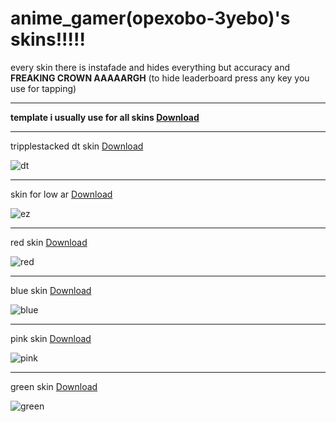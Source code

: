 # **anime_gamer(opexobo-3yebo)'s skins!!!!!** 

every skin there is instafade and hides everything but accuracy and **FREAKING CROWN AAAAARGH**
(to hide leaderboard press any key you use for tapping)

-------------------------------------------------

**template i usually use for all skins [Download](https://drive.google.com/file/d/1c8ozODaLhIlvVBbvrlkDTyHIPtAj2wKf/view?usp=drive_link)**

-------------------------------------------------

tripplestacked dt skin [Download](https://drive.google.com/file/d/1JqpjyDTKy0UoPsGvI4dd5m8IQeqTSCUi/view?usp=drive_link)

![dt](https://i.imgur.com/owlsUw4.jpeg)

-------------------------------------------------

skin for low ar [Download](https://drive.google.com/file/d/1p35Up_pI-9TZ6mTnCyqMw4Bvumxx2Cqu/view?usp=drive_link)

![ez](https://i.imgur.com/aVBkEk5.jpeg)

-------------------------------------------------

red skin [Download](https://drive.google.com/drive/folders/1rgy8vVplIE47VTnntmHB3tb7kmaBnNT7?usp=drive_link)

![red](https://i.imgur.com/VygvuA1.jpeg)

-------------------------------------------------

blue skin [Download](https://drive.google.com/drive/folders/1rgy8vVplIE47VTnntmHB3tb7kmaBnNT7?usp=drive_link)

![blue](https://i.imgur.com/vEwavFG.jpeg)

-------------------------------------------------

pink skin [Download](https://drive.google.com/drive/folders/1rgy8vVplIE47VTnntmHB3tb7kmaBnNT7?usp=drive_link)

![pink](https://i.imgur.com/2XBf3d8.jpeg)

-------------------------------------------------

green skin [Download](https://drive.google.com/drive/folders/1rgy8vVplIE47VTnntmHB3tb7kmaBnNT7?usp=drive_link)

![green](https://i.imgur.com/B05ItNS.jpeg)